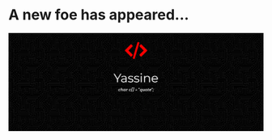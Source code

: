 <h1> A new foe has appeared... </h1>
<img src="https://github.com/Yass1G1/Yass1G1/blob/main/github_banner_final.jpg" alt="My Github Banner" />
